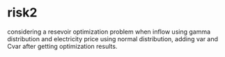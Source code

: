 risk2
=====

considering a resevoir optimization problem when inflow using gamma distribution and electricity price using normal distribution, adding var and Cvar after getting optimization results.
